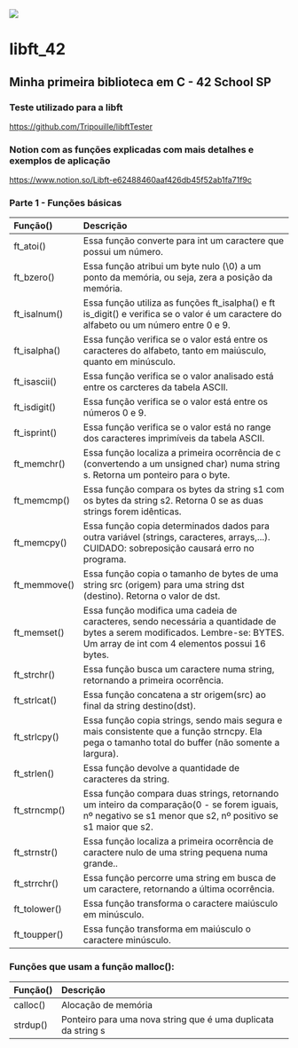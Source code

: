 <img src="https://i0.wp.com/idocode.com.br/blog/wp-content/uploads/2020/04/aprender-programar-linguagem-c.jpg?resize=800%2C500&ssl=1">

# libft_42
## Minha primeira biblioteca em C - 42 School SP

### Teste utilizado para a libft 
https://github.com/Tripouille/libftTester

### Notion com as funções explicadas com mais detalhes e exemplos de aplicação
https://www.notion.so/Libft-e62488460aaf426db45f52ab1fa71f9c

### Parte 1 - Funções básicas
|Função()| Descrição|
|:-------|:---------|
|ft_atoi()| Essa função converte para int um caractere que possui um número.|
|ft_bzero()| Essa função atribui um byte nulo (\0) a um ponto da memória, ou seja, zera a posição da memória.|
|ft_isalnum()| Essa função utiliza as funções ft_isalpha() e ft is_digit() e verifica se o valor é um caractere do alfabeto ou um número entre 0 e 9.|
|ft_isalpha()| Essa função verifica se o valor está entre os caracteres do alfabeto, tanto em maiúsculo, quanto em minúsculo.|
|ft_isascii()| Essa função verifica se o valor analisado está entre os carcteres da tabela ASCII.|
|ft_isdigit()| Essa função verifica se o valor está entre os números 0 e 9.|
|ft_isprint()| Essa função verifica se o valor está no range dos caracteres imprimíveis da tabela ASCII.|
|ft_memchr()| Essa função localiza a primeira ocorrência de c (convertendo a um unsigned char) numa string s. Retorna um ponteiro para o byte.|
|ft_memcmp()| Essa função compara os bytes da string s1 com os bytes da string s2. Retorna 0 se as duas strings forem idênticas.|
|ft_memcpy()| Essa função copia determinados dados para outra variável (strings, caracteres, arrays,...). CUIDADO: sobreposição causará erro no programa.|
|ft_memmove()| Essa função copia o tamanho de bytes de uma string src (origem) para uma string dst (destino). Retorna o valor de dst.|
|ft_memset()| Essa função modifica uma cadeia de caracteres, sendo necessária a quantidade de bytes a serem modificados. Lembre-se: BYTES. Um array de int com 4 elementos possui 16 bytes.|
|ft_strchr()| Essa função busca um caractere numa string, retornando a primeira ocorrência.|
|ft_strlcat()| Essa função concatena a str origem(src) ao final da string destino(dst).|
|ft_strlcpy()| Essa função copia strings, sendo mais segura e mais consistente que a função strncpy. Ela pega o tamanho total do buffer (não somente a largura).|
|ft_strlen()| Essa função devolve a quantidade de caracteres da string.|
|ft_strncmp()| Essa função compara duas strings, retornando um inteiro da comparação(0 - se forem iguais, nº negativo se s1 menor que s2, nº positivo se s1 maior que s2.|
|ft_strnstr()| Essa função localiza a primeira ocorrência de caractere nulo de uma string pequena numa grande..|
|ft_strrchr()| Essa função percorre uma string em busca de um caractere, retornando a última ocorrência.|
|ft_tolower()| Essa função transforma o caractere maiúsculo em minúsculo.|
|ft_toupper()| Essa função transforma em maiúsculo o caractere minúsculo.|

### Funções que usam a função malloc():
|Função()| Descrição|
|:-------|:---------|
|calloc()|Alocação de memória|
|strdup()|Ponteiro para uma nova string que é uma duplicata da string s|




